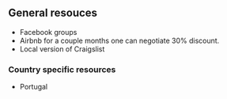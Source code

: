 ## General resouces

* Facebook groups
* Airbnb for a couple months one can negotiate 30% discount.
* Local version of Craigslist

### Country specific resources

* Portugal

